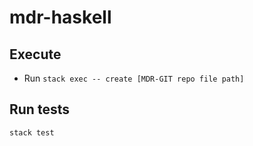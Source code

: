 # mdr-haskell

## Execute  

* Run `stack exec -- create [MDR-GIT repo file path]`

## Run tests

`stack test`
